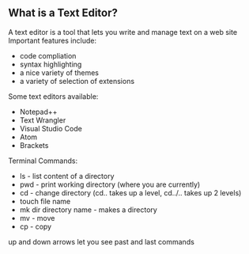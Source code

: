 ## What is a Text Editor?
A text editor is a tool that lets you write and manage text on a web site
Important features include:
- code compliation
- syntax highlighting
- a nice variety of themes
- a variety of selection of extensions 

Some text editors available:
- Notepad++
- Text Wrangler
- Visual Studio Code
- Atom
- Brackets

Terminal Commands:
- ls - list content of a directory
- pwd - print working directory (where you are currently)
- cd - change directory (cd.. takes up a level,  cd../.. takes up 2 levels)
- touch file name
- mk dir directory name - makes a directory
- mv - move
- cp - copy

up and down arrows let you see past and last commands






